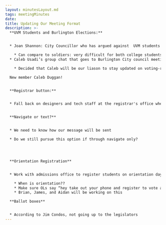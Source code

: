 ```yaml
---
layout: minutesLayout.md
tags: meetingMinutes
date: 
title: Updating Our Meeting Format
description: >-
  **UVM Students and Burlington Elections:** 


  * Joan Shannon: City Councillor who has argued against  UVM students having access to voting in Burlington elections

    * Can compare to soldiers: very difficult for both college students and soldiers to know where to vote when addresses are always changing 
  * Caleb Usadi’s group chat that goes to Burlington City council meetings

    * Decided that Caleb will be our liason to stay updated on voting-related happenings and council meetings

  New member Caleb Duggan! 


  **Registrar button:**  


  * Fall back on designers and tech staff at the registrar's office when it come's to design the button 


  **Navigate or text?** 


  * We need to know how our message will be sent

  * Do we still pursue this option if through navigate only? 




  **Orientation Registration** 


  * Work with admissions office to register students on orientation day/week 

    * When is orientation?? 
    * Make sure OLs say “hey take out your phone and register to vote at turbo vote” 
    * Brian, James, and Aidan will be working on this 

  **Ballot boxes** 


  * According to Jim Condos, not going up to the legislators
---
```

